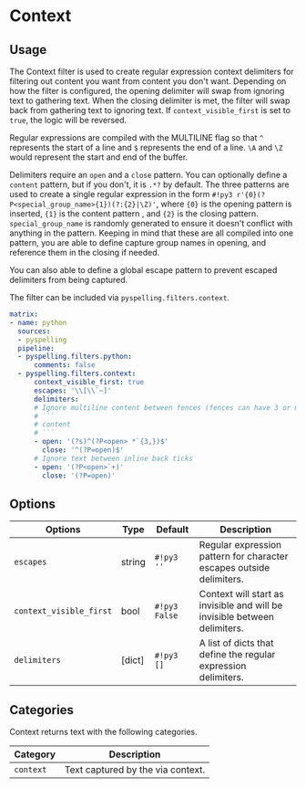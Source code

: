 # Context

## Usage

The Context filter is used to create regular expression context delimiters for filtering out content you want from
content you don't want. Depending on how the filter is configured, the opening delimiter will swap from ignoring text to
gathering text. When the closing delimiter is met, the filter will swap back from gathering text to ignoring text.  If
`context_visible_first` is set to `true`, the logic will be reversed.

Regular expressions are compiled with the MULTILINE flag so that `^` represents the start of a line and `$` represents
the end of a line. `\A` and `\Z` would represent the start and end of the buffer.

Delimiters require an `open` and a `close` pattern. You can optionally define a `content` pattern, but if you don't, it
is `.*?` by default. The three patterns are used to create a single regular expression in the form
`#!py3 r'{0}(?P<special_group_name>{1})(?:{2}|\Z)'`, where `{0}` is the opening pattern is inserted, `{1}` is the
content pattern , and `{2}` is the closing pattern. `special_group_name` is randomly generated to ensure it doesn't
conflict with anything in the pattern. Keeping in mind that these are all compiled into one pattern, you are able to
define capture group names in opening, and reference them in the closing if needed.

You can also able to define a global escape pattern to prevent escaped delimiters from being captured.

The filter can be included via `pyspelling.filters.context`.

```yaml
matrix:
- name: python
  sources:
  - pyspelling
  pipeline:
  - pyspelling.filters.python:
      comments: false
  - pyspelling.filters.context:
      context_visible_first: true
      escapes: '\\[\\`~]'
      delimiters:
      # Ignore multiline content between fences (fences can have 3 or more back ticks)
      # ```
      # content
      # ```
      - open: '(?s)^(?P<open> *`{3,})$'
        close: '^(?P=open)$'
      # Ignore text between inline back ticks
      - open: '(?P<open>`+)'
        close: '(?P=open)'
```

## Options

Options                 | Type     | Default       | Description
----------------------- | -------- | ------------- | -----------
`escapes`               | string   | `#!py3 ''`    | Regular expression pattern for character escapes outside delimiters.
`context_visible_first` | bool     | `#!py3 False` | Context will start as invisible and will be invisible between delimiters.
`delimiters`            | [dict]   | `#!py3 []`    | A list of dicts that define the regular expression delimiters.

## Categories

Context returns text with the following categories.

Category  | Description
--------- | -----------
`context` | Text captured by the via context.
